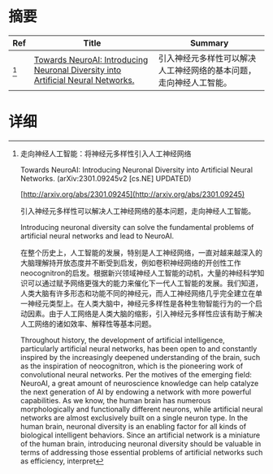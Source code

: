 # 摘要

| Ref | Title | Summary |
| --- | --- | --- |
| [^1] | [Towards NeuroAI: Introducing Neuronal Diversity into Artificial Neural Networks.](http://arxiv.org/abs/2301.09245) | 引入神经元多样性可以解决人工神经网络的基本问题，走向神经人工智能。 |

# 详细

[^1]: 走向神经人工智能：将神经元多样性引入人工神经网络

    Towards NeuroAI: Introducing Neuronal Diversity into Artificial Neural Networks. (arXiv:2301.09245v2 [cs.NE] UPDATED)

    [http://arxiv.org/abs/2301.09245](http://arxiv.org/abs/2301.09245)

    引入神经元多样性可以解决人工神经网络的基本问题，走向神经人工智能。

    Introducing neuronal diversity can solve the fundamental problems of artificial neural networks and lead to NeuroAI.

    在整个历史上，人工智能的发展，特别是人工神经网络，一直对越来越深入的大脑理解持开放态度并不断受到启发，例如卷积神经网络的开创性工作neocognitron的启发。根据新兴领域神经人工智能的动机，大量的神经科学知识可以通过赋予网络更强大的能力来催化下一代人工智能的发展。我们知道，人类大脑有许多形态和功能不同的神经元，而人工神经网络几乎完全建立在单一神经元类型上。在人类大脑中，神经元多样性是各种生物智能行为的一个启动因素。由于人工网络是人类大脑的缩影，引入神经元多样性应该有助于解决人工网络的诸如效率、解释性等基本问题。

    Throughout history, the development of artificial intelligence, particularly artificial neural networks, has been open to and constantly inspired by the increasingly deepened understanding of the brain, such as the inspiration of neocognitron, which is the pioneering work of convolutional neural networks. Per the motives of the emerging field: NeuroAI, a great amount of neuroscience knowledge can help catalyze the next generation of AI by endowing a network with more powerful capabilities. As we know, the human brain has numerous morphologically and functionally different neurons, while artificial neural networks are almost exclusively built on a single neuron type. In the human brain, neuronal diversity is an enabling factor for all kinds of biological intelligent behaviors. Since an artificial network is a miniature of the human brain, introducing neuronal diversity should be valuable in terms of addressing those essential problems of artificial networks such as efficiency, interpret
    

